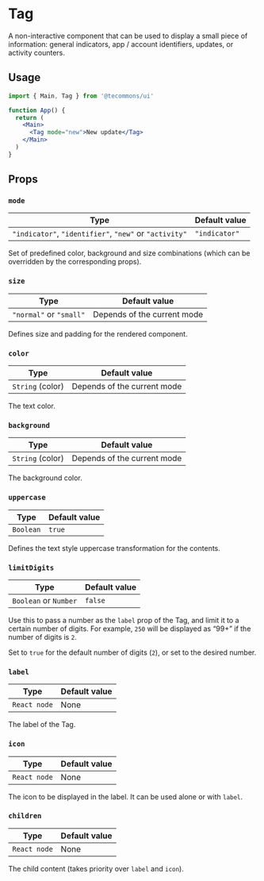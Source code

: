 # Tag

A non-interactive component that can be used to display a small piece of information: general indicators, app / account identifiers, updates, or activity counters.

## Usage

```jsx
import { Main, Tag } from '@tecommons/ui'

function App() {
  return (
    <Main>
      <Tag mode="new">New update</Tag>
    </Main>
  )
}
```

## Props

### `mode`

| Type                                                   | Default value |
| ------------------------------------------------------ | ------------- |
| `"indicator"`, `"identifier"`, `"new"` or `"activity"` | `"indicator"` |

Set of predefined color, background and size combinations (which can be overridden by the corresponding props).

### `size`

| Type                    | Default value               |
| ----------------------- | --------------------------- |
| `"normal"` or `"small"` | Depends of the current mode |

Defines size and padding for the rendered component.

### `color`

| Type             | Default value               |
| ---------------- | --------------------------- |
| `String` (color) | Depends of the current mode |

The text color.

### `background`

| Type             | Default value               |
| ---------------- | --------------------------- |
| `String` (color) | Depends of the current mode |

The background color.

### `uppercase`

| Type      | Default value |
| --------- | ------------- |
| `Boolean` | `true`        |

Defines the text style uppercase transformation for the contents.

### `limitDigits`

| Type                  | Default value |
| --------------------- | ------------- |
| `Boolean` or `Number` | `false`       |

Use this to pass a number as the `label` prop of the Tag, and limit it to a certain number of digits. For example, `250` will be displayed as “99+” if the number of digits is `2`.

Set to `true` for the default number of digits (`2`), or set to the desired number.

### `label`

| Type         | Default value |
| ------------ | ------------- |
| `React node` | None          |

The label of the Tag.

### `icon`

| Type         | Default value |
| ------------ | ------------- |
| `React node` | None          |

The icon to be displayed in the label. It can be used alone or with `label`.

### `children`

| Type         | Default value |
| ------------ | ------------- |
| `React node` | None          |

The child content (takes priority over `label` and `icon`).
